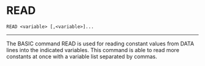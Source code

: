 # READ

```
READ <variable> [,<variable>]...
```

---

The BASIC command READ is used for reading constant values from DATA lines into the indicated variables. This command is able to read more constants at once with a variable list separated by commas.
